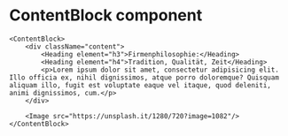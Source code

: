 # ContentBlock component

    <ContentBlock>
        <div className="content">
            <Heading element="h3">Firmenphilosophie:</Heading>
            <Heading element="h4">Tradition, Qualität, Zeit</Heading>
            <p>Lorem ipsum dolor sit amet, consectetur adipisicing elit. Illo officia ex, nihil dignissimos, atque porro doloremque? Quisquam aliquam illo, fugit est voluptate eaque vel itaque, quod deleniti, animi dignissimos, cum.</p>
        </div>

        <Image src="https://unsplash.it/1280/720?image=1082"/>
    </ContentBlock>